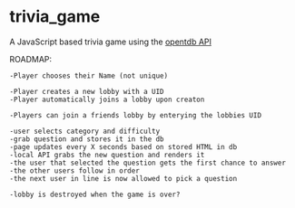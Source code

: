 # trivia_game
A JavaScript based trivia game using the [opentdb API](https://opentdb.com/api_config.php)

ROADMAP:
```
-Player chooses their Name (not unique)

-Player creates a new lobby with a UID
-Player automatically joins a lobby upon creaton

-Players can join a friends lobby by enterying the lobbies UID

-user selects category and difficulty
-grab question and stores it in the db
-page updates every X seconds based on stored HTML in db
-local API grabs the new question and renders it
-the user that selected the question gets the first chance to answer
-the other users follow in order
-the next user in line is now allowed to pick a question

-lobby is destroyed when the game is over?
```
